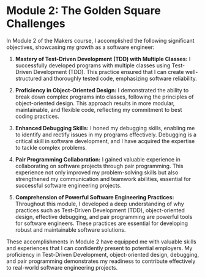 # Module 2: The Golden Square Challenges

In Module 2 of the Makers course, I accomplished the following significant objectives, showcasing my growth as a software engineer:

1. **Mastery of Test-Driven Development (TDD) with Multiple Classes:** I successfully developed programs with multiple classes using Test-Driven Development (TDD). This practice ensured that I can create well-structured and thoroughly tested code, emphasizing software reliability.

2. **Proficiency in Object-Oriented Design:** I demonstrated the ability to break down complex programs into classes, following the principles of object-oriented design. This approach results in more modular, maintainable, and flexible code, reflecting my commitment to best coding practices.

3. **Enhanced Debugging Skills:** I honed my debugging skills, enabling me to identify and rectify issues in my programs effectively. Debugging is a critical skill in software development, and I have acquired the expertise to tackle complex problems.

4. **Pair Programming Collaboration:** I gained valuable experience in collaborating on software projects through pair programming. This experience not only improved my problem-solving skills but also strengthened my communication and teamwork abilities, essential for successful software engineering projects.

5. **Comprehension of Powerful Software Engineering Practices:** Throughout this module, I developed a deep understanding of why practices such as Test-Driven Development (TDD), object-oriented design, effective debugging, and pair programming are powerful tools for software engineers. These practices are essential for developing robust and maintainable software solutions.

These accomplishments in Module 2 have equipped me with valuable skills and experiences that I can confidently present to potential employers. My proficiency in Test-Driven Development, object-oriented design, debugging, and pair programming demonstrates my readiness to contribute effectively to real-world software engineering projects.
